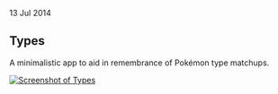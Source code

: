 13 Jul 2014

Types
-----

A minimalistic app to aid in remembrance of Pokémon type matchups.

[![Screenshot of Types][1]][2]

[1]: https://raw.github.com/aclissold/Types/master/Types/Screenshots/4-inch%201.PNG
[2]: https://github.com/aclissold/Types
